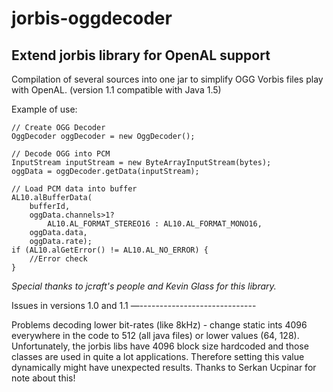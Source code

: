 jorbis-oggdecoder
=================

Extend jorbis library for OpenAL support
----------------------------------------

Compilation of several sources into one jar to simplify OGG Vorbis files play with OpenAL.
(version 1.1 compatible with Java 1.5)

Example of use:

    // Create OGG Decoder
    OggDecoder oggDecoder = new OggDecoder();
    
    // Decode OGG into PCM
    InputStream inputStream = new ByteArrayInputStream(bytes);
    oggData = oggDecoder.getData(inputStream);
    
    // Load PCM data into buffer
    AL10.alBufferData(
        bufferId,
        oggData.channels>1?
            AL10.AL_FORMAT_STEREO16 : AL10.AL_FORMAT_MONO16,
        oggData.data,
        oggData.rate);
    if (AL10.alGetError() != AL10.AL_NO_ERROR) {
        //Error check
    }


*Special thanks to jcraft's people and Kevin Glass for this library.*


Issues in versions 1.0 and 1.1
—-----------------------------

Problems decoding lower bit-rates (like 8kHz) - change static ints 4096 everywhere in the code to 512 (all java files) or lower values (64, 128). Unfortunately, the jorbis libs have 4096 block size hardcoded and those classes are used in quite a lot applications. Therefore setting this value dynamically might have unexpected results.
Thanks to Serkan Ucpinar for note about this!